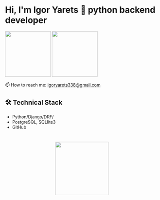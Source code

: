 # Hi, I'm Igor Yarets 👋 python backend developer

<p align='left'>
   <a href="https://github-readme-stats.vercel.app/api?username=Igoryarets&show_icons=true&count_private=true"><img
           height=150
           src="https://github-readme-stats.vercel.app/api?username=Igoryarets&show_icons=true&count_private=true"/></a>
   <a href="https://github.com/Igoryarets/github-readme-stats"><img height=150
                                                                  src="https://github-readme-stats.vercel.app/api/top-langs/?username=Igoryarets&layout=compact"/></a>
</p>

<p align='left'>
   📫 How to reach me: <a href='mailto:igoryarets338@gmail.com'>igoryarets338@gmail.com</a>
</p>


## 🛠 Technical Stack
*   Python/Django/DRF/
*   PostgreSQL, SQLlite3
*   GitHub


<div align="center" style="margin: 40px 0">
   <a href="https://github.com/Igoryarets/github-profile-views-counter">
       <img width="175px" src="https://komarev.com/ghpvc/?username=Igoryarets&color=DE002D">
   </a>
</div>